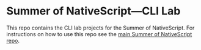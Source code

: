 # Summer of NativeScript—CLI Lab

This repo contains the CLI lab projects for the Summer of NativeScript. For instructions on how to use this repo see the [main Summer of NativeScript repo](https://github.com/tjvantoll/summer-of-nativescript).